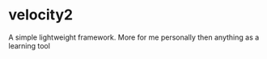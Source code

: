 # velocity2
A simple lightweight framework. More for me personally then anything as a learning tool
